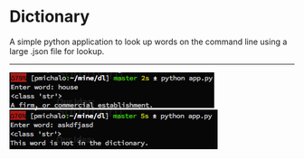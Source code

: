 # Dictionary

A simple python application to look up words on the command line using a large .json file for lookup. 

-----------


![](/img/p1.png)
![](/img/p2.png)